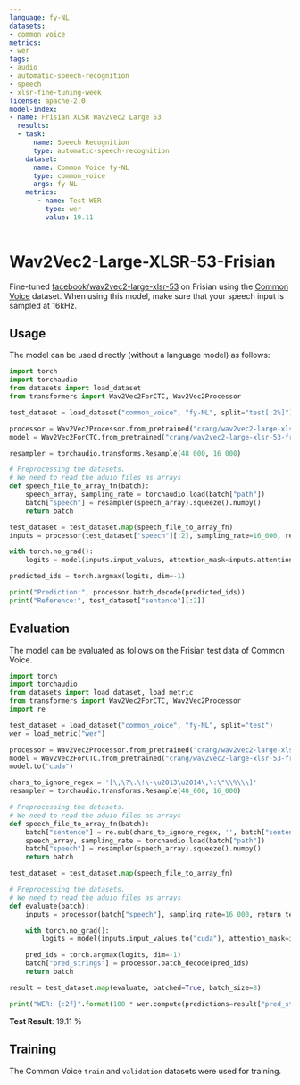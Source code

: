 ```yaml
---
language: fy-NL
datasets:
- common_voice
metrics:
- wer
tags:
- audio
- automatic-speech-recognition
- speech
- xlsr-fine-tuning-week
license: apache-2.0
model-index:
- name: Frisian XLSR Wav2Vec2 Large 53
  results:
  - task: 
      name: Speech Recognition
      type: automatic-speech-recognition
    dataset:
      name: Common Voice fy-NL
      type: common_voice
      args: fy-NL
    metrics:
       - name: Test WER
         type: wer
         value: 19.11
---
```


# Wav2Vec2-Large-XLSR-53-Frisian

Fine-tuned [facebook/wav2vec2-large-xlsr-53](https://huggingface.co/facebook/wav2vec2-large-xlsr-53) on Frisian using the [Common Voice](https://huggingface.co/datasets/common_voice) dataset.
When using this model, make sure that your speech input is sampled at 16kHz.

## Usage

The model can be used directly (without a language model) as follows:

```python
import torch
import torchaudio
from datasets import load_dataset
from transformers import Wav2Vec2ForCTC, Wav2Vec2Processor

test_dataset = load_dataset("common_voice", "fy-NL", split="test[:2%]")

processor = Wav2Vec2Processor.from_pretrained("crang/wav2vec2-large-xlsr-53-frisian")
model = Wav2Vec2ForCTC.from_pretrained("crang/wav2vec2-large-xlsr-53-frisian")

resampler = torchaudio.transforms.Resample(48_000, 16_000)

# Preprocessing the datasets.
# We need to read the aduio files as arrays
def speech_file_to_array_fn(batch):
	speech_array, sampling_rate = torchaudio.load(batch["path"])
	batch["speech"] = resampler(speech_array).squeeze().numpy()
	return batch

test_dataset = test_dataset.map(speech_file_to_array_fn)
inputs = processor(test_dataset["speech"][:2], sampling_rate=16_000, return_tensors="pt", padding=True)

with torch.no_grad():
	logits = model(inputs.input_values, attention_mask=inputs.attention_mask).logits

predicted_ids = torch.argmax(logits, dim=-1)

print("Prediction:", processor.batch_decode(predicted_ids))
print("Reference:", test_dataset["sentence"][:2])
```


## Evaluation

The model can be evaluated as follows on the Frisian test data of Common Voice.


```python
import torch
import torchaudio
from datasets import load_dataset, load_metric
from transformers import Wav2Vec2ForCTC, Wav2Vec2Processor
import re

test_dataset = load_dataset("common_voice", "fy-NL", split="test")
wer = load_metric("wer")

processor = Wav2Vec2Processor.from_pretrained("crang/wav2vec2-large-xlsr-53-frisian")
model = Wav2Vec2ForCTC.from_pretrained("crang/wav2vec2-large-xlsr-53-frisian")
model.to("cuda")

chars_to_ignore_regex = '[\,\?\.\!\-\u2013\u2014\;\:\"\\%\\\]'
resampler = torchaudio.transforms.Resample(48_000, 16_000)

# Preprocessing the datasets.
# We need to read the aduio files as arrays
def speech_file_to_array_fn(batch):
	batch["sentence"] = re.sub(chars_to_ignore_regex, '', batch["sentence"]).lower()
	speech_array, sampling_rate = torchaudio.load(batch["path"])
	batch["speech"] = resampler(speech_array).squeeze().numpy()
	return batch

test_dataset = test_dataset.map(speech_file_to_array_fn)

# Preprocessing the datasets.
# We need to read the aduio files as arrays
def evaluate(batch):
	inputs = processor(batch["speech"], sampling_rate=16_000, return_tensors="pt", padding=True)

	with torch.no_grad():
		logits = model(inputs.input_values.to("cuda"), attention_mask=inputs.attention_mask.to("cuda")).logits

	pred_ids = torch.argmax(logits, dim=-1)
	batch["pred_strings"] = processor.batch_decode(pred_ids)
	return batch

result = test_dataset.map(evaluate, batched=True, batch_size=8)

print("WER: {:2f}".format(100 * wer.compute(predictions=result["pred_strings"], references=result["sentence"])))
```

**Test Result**: 19.11 %


## Training

The Common Voice `train` and `validation` datasets were used for training.
